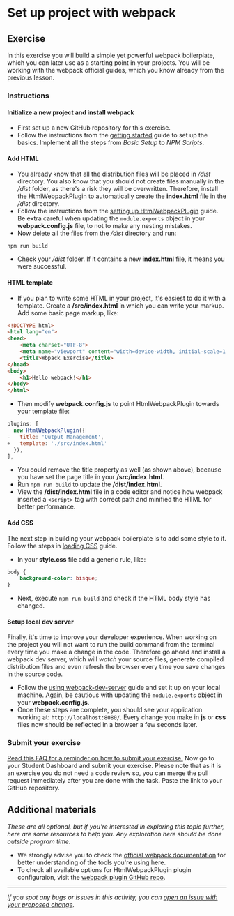 # Set up project with webpack

## Exercise

In this exercise you will build a simple yet powerful webpack boilerplate, which you can later use as a starting point in your projects. You will be working with the webpack official guides, which you know already from the previous lesson.


### Instructions

#### Initialize a new project and install webpack

- First set up a new GitHub repository for this exercise.
- Follow the instructions from the [getting started](https://webpack.js.org/guides/getting-started/#basic-setup) guide to set up the basics. Implement all the steps from *Basic Setup* to *NPM Scripts*.

#### Add HTML
- You already know that all the distribution files will be placed in */dist* directory. You also know that you should not create files manually in the */dist* folder, as there's a risk they will be overwritten. Therefore, install the HtmlWebpackPlugin to automatically create the **index.html** file in the */dist* directory. 
- Follow the instructions from the [setting up HtmlWebpackPlugin](https://webpack.js.org/guides/output-management/#setting-up-htmlwebpackplugin) guide. Be extra careful when updating the `module.exports` object in your **webpack.config.js** file, to not to make any nesting mistakes.
- Now delete all the files from the */dist* directory and run:
```
npm run build
```
- Check your */dist* folder. If it contains a new **index.html** file, it means you were successful. 

#### HTML template
- If you plan to write some HTML in your project, it's easiest to do it with a template. Create a **/src/index.html** in which you can write your markup. Add some basic page markup, like:
```html
<!DOCTYPE html>
<html lang="en">
<head>
    <meta charset="UTF-8">
    <meta name="viewport" content="width=device-width, initial-scale=1.0">
    <title>Wbpack Exercise</title>
</head>
<body>
    <h1>Hello webpack!</h1>
</body>
</html>

```
- Then modify **webpack.config.js** to point HtmlWebpackPlugin towards your template file:
```javascript
plugins: [
  new HtmlWebpackPlugin({
-   title: 'Output Management',
+   template: './src/index.html'
  }),
],
```
- You could remove the title property as well (as shown above), because you have set the page title in your **/src/index.html**.
- Run `npm run build` to update the **/dist/index.html**.
- View the **/dist/index.html** file in a code editor and notice how webpack inserted a `<script>` tag with correct path and minified the HTML for better performance.

#### Add CSS
The next step in building your webpack boilerplate is to add some style to it.
Follow the steps in [loading CSS](https://webpack.js.org/guides/asset-management/#loading-css) guide.

- In your **style.css** file add a generic rule, like:
```css
body {
    background-color: bisque;
}
```
- Next, execute `npm run build` and check if the HTML body style has changed.

#### Setup local dev server
Finally, it's time to improve your developer experience. When working on the project you will not want to run the build command from the terminal every time you make a change in the code. 
Therefore go ahead and install a webpack dev server, which will *watch* your source files, generate compiled distribution files and even refresh the browser every time you save changes in the source code.

- Follow the [using webpack-dev-server](https://webpack.js.org/guides/development/#using-webpack-dev-server) guide and set it up on your local machine.
Again, be cautious with updating the `module.exports` object in your **webpack.config.js**.
- Once these steps are complete, you should see your application working at: `http://localhost:8080/`. Every change you make in **js** or **css** files now should be reflected in a browser a few seconds later.

### Submit your exercise
[Read this FAQ for a reminder on how to submit your exercise.](https://microverse.zendesk.com/hc/en-us/articles/360061344234)
Now go to your Student Dashboard and submit your exercise. 
Please note that as it is an exercise you do not need a code review so, you can merge the pull request immediately after you are done with the task.
Paste the link to your GitHub repository.

## Additional materials
*These are all optional, but if you're interested in exploring this topic further, here are some resources to help you. Any exploration here should be done outside program time.*
- We strongly advise you to check the [official webpack documentation](https://webpack.js.org/concepts/) for better understanding of the tools you're using here.
- To check all available options for HtmlWebpackPlugin plugin configuraion, visit the [webpack plugin GitHub repo](https://github.com/jantimon/html-webpack-plugin).

------

_If you spot any bugs or issues in this activity, you can [open an issue with your proposed change](https://github.com/microverseinc/curriculum-transversal-skills/blob/main/git-github/articles/open_issue.md)._